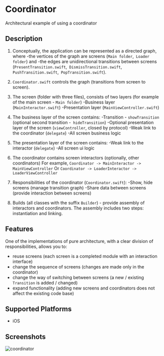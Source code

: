 # Coordinator
Architectural example of using a coordinator

## Description

1. Conceptually, the application can be represented as a directed graph, where
-the vertices of the graph are screens (`Main folder`,` Loader folder`) and 
-the edges are unidirectional transitions between screens (`PresentTransition.swift`,` DismissTransition.swift`, `PushTransition.swift`,` PopTransition.swift`).

2. `Coordinator.swift` controls the graph (transitions from screen to screen).

3. The screen (folder with three files), consists of two layers (for example of the main screen - `Main folder`)
-Business layer (`MainInteractor.swift`)
-Presentation layer (`MainViewController.swift`)

4. The business layer of the screen contains:
-Transition - `showTransition` (optional second transition -` hideTransition`)
-Optional presentation layer of the screen (`viewController`, closed by protocol)
-Weak link to the coordinator (`delegate`)
-All screen business logic

5. The presentation layer of the screen contains:
-Weak link to the interactor (`delegate`)
-All screen ui logic

6. The coordinator contains screen interactors (optionally, other coordinators)
For example, `Coordinator -> MainInteractor -> MainViewController`
Or `Coordinator -> LoaderInteractor -> LoaderViewController`

7. Responsibilities of the coordinator (`Coordinator.swift`):
-Show, hide screens (manage transition graph)
-Share data between screens (provide interaction between screens)

8. Builds (all classes with the suffix `Builder`) - provide assembly of interactors and coordinators.
The assembly includes two steps: instantiation and linking.

## Features

One of the implementations of pure architecture, with a clear division of responsibilities, allows you to:
- reuse screens (each screen is a completed module with an interaction interface)
- change the sequence of screens (changes are made only in the coordinator)
- change the way of switching between screens (a new / existing `Transition` is added / changed)
- expand functionality (adding new screens and coordinators does not affect the existing code base)

## Supported Platforms

- iOS

## Screenshots
![coordinator](https://user-images.githubusercontent.com/27812408/69920016-33808f00-1494-11ea-9607-cc56603bcbcd.gif)
